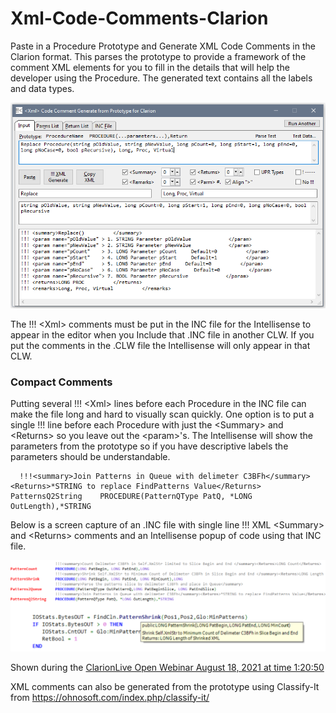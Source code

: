 # Xml-Code-Comments-Clarion

Paste in a Procedure Prototype and Generate XML Code Comments in the Clarion format.
 This parses the prototype to provide a framework of the comment XML elements for you to fill in the details that will help the developer using the Procedure.
 The generated text contains all the labels and data types.

![capture](readme.png)

The !!! \<Xml> comments must be put in the INC file for the Intellisense to appear in
 the editor when you Include that .INC file in another CLW. 
 If you put the <Xml> comments in the .CLW file the Intellisense will only appear in that CLW.
 
### Compact Comments

Putting several !!! \<Xml> lines before each Procedure in the INC file can make
 the file long and hard to visually scan quickly.
 One option is to put a single !!! line before each Procedure with just
 the \<Summary> and \<Returns> so you leave out the \<param>'s.
 The Intellisense will show the parameters from the prototype so if you have descriptive labels
 the parameters should be understandable.

```Clarion
  !!!<summary>Join Patterns in Queue with delimeter C3BFh</summary><Returns>*STRING to replace FindPatterns Value</Returns>
PatternsQ2String    PROCEDURE(PatternQType PatQ, *LONG OutLength),*STRING
```

Below is a screen capture of an .INC file with single line !!! XML \<Summary> and \<Returns> comments
 and an Intellisense popup of code using that INC file.

![capture](readme2.png)

Shown during the [ClarionLive Open Webinar August 18, 2021 at time 1:20:50](https://www.youtube.com/watch?v=0hTku3FA1Sg&t=01h20m50s)

XML comments can also be generated from the prototype using Classify-It from https://ohnosoft.com/index.php/classify-it/